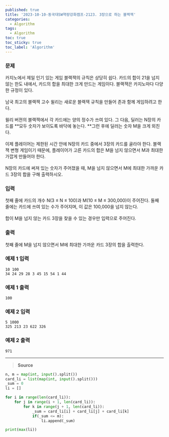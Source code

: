 ```yaml
---
published: true
title: '2023-10-10-동국대SW역량강화캠프-2123. 3장으로 하는 블랙잭'
categories:
  - Algorithm
tags:
  - Algorithm
toc: true
toc_sticky: true
toc_label: 'Algorithm'
---
```


### **문제**

카지노에서 제일 인기 있는 게임 블랙잭의 규칙은 상당히 쉽다. 카드의 합이 21을 넘지 않는 한도 내에서, 카드의 합을 최대한 크게 만드는 게임이다. 블랙잭은 카지노마다 다양한 규정이 있다.  
<br />
남국 최고의 블랙잭 고수 윌리는 새로운 블랙잭 규칙을 만들어 존과 함께 게임하려고 한다.  
<br />
윌리 버젼의 블랙잭에서 각 카드에는 양의 정수가 쓰여 있다. 그 다음, 딜러는 N장의 카드를 **모두 숫자가 보이도록 바닥에 놓는다. **그런 후에 딜러는 숫자 M을 크게 외친다.  
<br />
이제 플레이어는 제한된 시간 안에 N장의 카드 중에서 3장의 카드를 골라야 한다. 블랙잭 변형 게임이기 때문에, 플레이어가 고른 카드의 합은 M을 넘지 않으면서 M과 최대한 가깝게 만들어야 한다.  
<br />
N장의 카드에 써져 있는 숫자가 주어졌을 때, M을 넘지 않으면서 M에 최대한 가까운 카드 3장의 합을 구해 출력하시오.

### **입력**

첫째 줄에 카드의 개수 N(3 ≤ N ≤ 100)과 M(10 ≤ M ≤ 300,000)이 주어진다. 둘째 줄에는 카드에 쓰여 있는 수가 주어지며, 이 값은 100,000을 넘지 않는다.  
<br />
합이 M을 넘지 않는 카드 3장을 찾을 수 있는 경우만 입력으로 주어진다.

### **출력**

첫째 줄에 M을 넘지 않으면서 M에 최대한 가까운 카드 3장의 합을 출력한다.

### **예제 1 입력**

```
10 100
34 24 29 28 3 45 15 54 1 44
```

### **예제 1 출력**

```
100
```

### **예제 2 입력**

```
5 1000
325 213 23 622 326
```

### **예제 2 출력**

```
971
```

---

> **Source**

```python
n, m = map(int, input().split())
card_li = list(map(int, input().split()))
_sum = 0
li = []

for i in range(len(card_li)):
	for j in range(i + 1, len(card_li)):
		for k in range(j + 1, len(card_li)):
			_sum = card_li[i] + card_li[j] + card_li[k]
			if(_sum <= m):
				li.append(_sum)

print(max(li))
```
